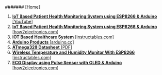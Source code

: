 ####### [Home]
1. [**IoT Based Patient Health Monitoring System using ESP8266 & Arduino** [YouTube]](https://www.youtube.com/watch?v=Utlnd_FDB9A)
2. [**IoT Based Patient Health Monitoring System using ESP8266 & Arduino** [how2electronics.com]](https://www.how2electronics.com/patient-health-monitoring-system-using-esp8266)
3. [**IOT Based Healthcare System** [instructables.com]](https://www.instructables.com/id/IOT-Based-Healthcare-System-for-Elderly)
4. [**Arduino Products** [arduino.cc]](https://www.arduino.cc/en/Main/Products)
5. [**ATmega328 Datasheet** [PDF]](https://www.sparkfun.com/datasheets/Components/SMD/ATMega328.pdf)
6. [**Wireless Temperature and Humidity Monitor With ESP8266** [instructables.com]](https://www.instructables.com/id/Wireless-Temperature-and-Humidity-Monitor-With-ESP/)
7. [**ECG Display using Pulse Sensor with OLED & Arduino** [how2electronics.com]](https://www.how2electronics.com/pulse-sensor-with-oled-arduino/)

